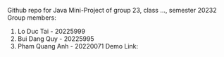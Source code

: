 Github repo for Java Mini-Project of group 23, class ..., semester 20232
Group members:
  1. Lo Duc Tai - 20225999
  2. Bui Dang Quy - 20225995
  3. Pham Quang Anh - 20220071
Demo Link:
